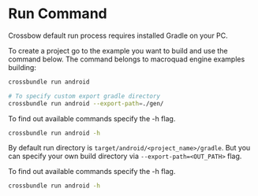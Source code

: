 # Run Command

Crossbow default run process requires installed Gradle on your PC.

To create a project go to the example you want to build and use the command below. The command belongs to macroquad engine examples building:

```sh
crossbundle run android

# To specify custom export gradle directory
crossbundle run android --export-path=./gen/
```

To find out available commands specify the -h flag.

```sh
crossbundle run android -h
```

By default run directory is `target/android/<project_name>/gradle`. But you can specify your own build directory via `--export-path=<OUT_PATH>` flag.

To find out available commands specify the -h flag.

```sh
crossbundle run android -h
```
